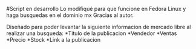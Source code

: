 #Script en desarrollo
Lo modifiqué para que funcione en Fedora Linux y haga busquedas en el dominio mx
Gracias al autor.

Diseñado para poder levantar la siguiente informacion de mercado libre al realizar una busqueda:
*Titulo de la publicacion
*Vendedor
*Ventas
*Precio
*Stock
*Link a la publicacion
